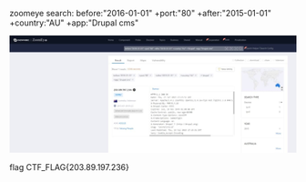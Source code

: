 zoomeye search:
    before:"2016-01-01"
    +port:"80"
    +after:"2015-01-01"
    +country:"AU"
    +app:"Drupal cms"

![](./images/res.jpg)

flag CTF_FLAG{203.89.197.236}